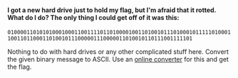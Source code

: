 #### I got a new hard drive just to hold my flag, but I'm afraid that it rotted. What do I do? The only thing I could get off of it was this:  
`01000011010101000100011001111011010000100110100101110100010111110100011001101100011010010111000001110000011010010110111001111101`

Nothing to do with hard drives or any other complicated stuff here. Convert the given binary message to ASCII. Use an [online converter](https://www.rapidtables.com/convert/number/ascii-hex-bin-dec-converter.html) for this and get the flag.

